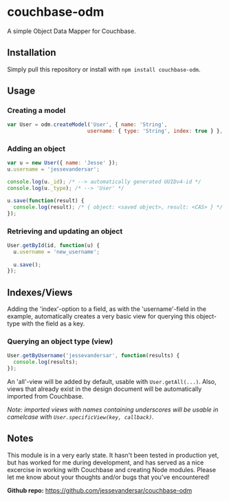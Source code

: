 couchbase-odm
=============

A simple Object Data Mapper for Couchbase.

Installation
------------
Simply pull this repository or install with `npm install couchbase-odm`.

Usage
-----

### Creating a model
```javascript
var User = odm.createModel('User', { name: 'String',
						  username: { type: 'String', index: true } }, couchbase_connection);
```

### Adding an object
```javascript
var u = new User({ name: 'Jesse' });
u.username = 'jessevandersar';

console.log(u._id); /* --> automatically generated UUIDv4-id */
console.log(u._type); /* --> 'User' */

u.save(function(result) {
  console.log(result); /* { object: <saved object>, result: <CAS> } */
});
```

### Retrieving and updating an object
```javascript
User.getById(id, function(u) {
  u.username = 'new_username';
	
  u.save();
});
```

Indexes/Views
-------------

Adding the 'index'-option to a field, as with the 'username'-field in the example, automatically creates a very basic view for querying this object-type with the field as a key.

### Querying an object type (view)
```javascript
User.getByUsername('jessevandersar', function(results) {
  console.log(results);
});
```

An 'all'-view will be added by default, usable with `User.getAll(...)`.
Also, views that already exist in the design document will be automatically imported from Couchbase.

_Note: imported views with names containing underscores will be usable in camelcase with `User.specificView(key, callback)`._

Notes
-----

This module is in a very early state. It hasn't been tested in production yet, but has worked for me during development, and has served as a nice excercise in working with Couchbase and creating Node modules.
Please let me know about your thoughts and/or bugs that you've encountered!

**Github repo:** https://github.com/jessevandersar/couchbase-odm